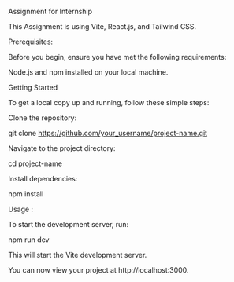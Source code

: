 Assignment for Internship 

This Assignment is using Vite, React.js, and Tailwind CSS.

Prerequisites:

Before you begin, ensure you have met the following requirements:

Node.js and npm installed on your local machine.

Getting Started

To get a local copy up and running, follow these simple steps:

Clone the repository:

git clone https://github.com/your_username/project-name.git

Navigate to the project directory:

cd project-name

Install dependencies:

npm install

Usage :

To start the development server, run:

npm run dev

This will start the Vite development server.

You can now view your project at http://localhost:3000.
